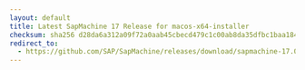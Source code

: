 ```yaml
---
layout: default
title: Latest SapMachine 17 Release for macos-x64-installer
checksum: sha256 d28da6a312a09f72a0aab45cbecd479c1c00ab8da35dfbc1baa1849acd8bbb68
redirect_to:
  - https://github.com/SAP/SapMachine/releases/download/sapmachine-17.0.10/sapmachine-jdk-17.0.10_macos-x64_bin.dmg
---
```

